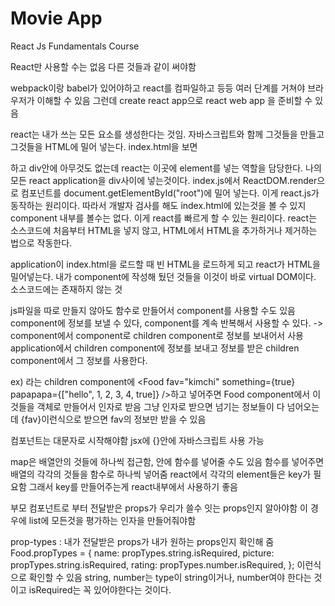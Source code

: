 # Movie App

React Js Fundamentals Course

React만 사용할 수는 없음 다른 것들과 같이 써야함


webpack이랑 babel가 있어야하고 react를 컴파일하고 등등 여러 단계를 거쳐야 브라우저가 이해할 수 있음
그런데 create react app으로 react web app 을 준비할 수 있음


react는 내가 쓰는 모든 요소를 생성한다는 것임. 자바스크립트와 함께 그것들을 만들고 그것들을 HTML에 밀어 넣는다. 
index.html을 보면 <div id="root"></div>하고 div안에 아무것도 없는데 react는 이곳에 element를 넣는 역할을 담당한다. 
나의 모든 react application을 div사이에 넣는것이다. 
‌‌index.js에서 ReactDOM.render으로 컴포넌트를 document.getElementById("root")에 밀어 넣는다.
이게 react.js가 동작하는 원리이다. 
따라서 개발자 검사를 해도 index.html에 있는것을 볼 수 있지 component 내부를 볼수는 없다. 
이게 react를 빠르게 할 수 있는 원리이다. react는 소스코드에 처음부터 HTML을 넣지 않고, HTML에서 HTML을 추가하거나 제거하는 법으로 작동한다. 

application이 index.html을 로드할 때 빈 HTML을 로드하게 되고 react가 HTML을 밀어넣는다. 내가 component에 작성해 뒀던 것들을
이것이 바로 virtual DOM이다. 소스코드에는 존재하지 않는 것

js파일을 따로 만들지 않아도 함수로 만들어서 component를 사용할 수도 있음
component에 정보를 보낼 수 있다, component를 계속 반복해서 사용할 수 있다. 
-> component에서 component로 children component로 정보를 보내어서 사용
application에서 children component에 정보를 보내고 정보를 받은 children component에서 그 정보를 사용한다. 

ex) <Food />라는 children component에 
<Food fav="kimchi" something={true} papapapa={["hello", 1, 2, 3, 4, true]}  />하고 넣어주면
Food component에서 이것들을 객체로 만들어서 인자로 받음 
그냥 인자로 받으면 넘기는 정보들이 다 넘어오는데 {fav}이런식으로 받으면 fav의 정보만 받을 수 있음

컴포넌트는 대문자로 시작해야함
jsx에 {}안에 자바스크립트 사용 가능 

map은 배열안의 것들에 하나씩 접근함, 안에 함수를 넣어줄 수도 있음
함수를 넣어주면 배열의 각각의 것들을 함수로 하나씩 넣어줌
react에서 각각의 element들은 key가 필요함 그래서 key를 만들어주는게 react내부에서 사용하기 좋음

부모 컴포넌트로 부터 전달받은 props가 우리가 쓸수 잇는 props인지 알아야함 
이 경우에 list에 모든것을 평가하는 인자을 만들어줘야함 

prop-types : 내가 전달받은 props가 내가 원하는 props인지 확인해 줌
Food.propTypes = {
  name: propTypes.string.isRequired,
  picture: propTypes.string.isRequired,
  rating: propTypes.number.isRequired,
}; 이런식으로 확인할 수 있음
string, number는 type이 string이거나, number여야 한다는 것이고
isRequired는 꼭 있어야한다는 것이다. 
